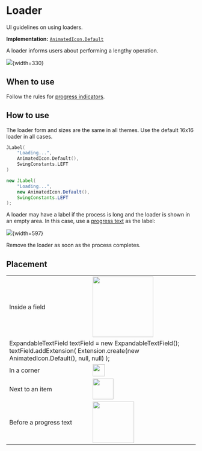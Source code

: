 <!-- Copyright 2000-2024 JetBrains s.r.o. and contributors. Use of this source code is governed by the Apache 2.0 license. -->

# Loader

<link-summary>UI guidelines on using loaders.</link-summary>

<tldr>

**Implementation:** [`AnimatedIcon.Default`](%gh-ic%/platform/ide-core/src/com/intellij/ui/AnimatedIcon.java)

</tldr>

A loader informs users about performing a lengthy operation.

![](loader.png){width=330}

## When to use

Follow the rules for [progress indicators](progress_indicators.md).


## How to use

The loader form and sizes are the same in all themes. Use the default 16x16 loader in all cases.
<tabs group="languages">
<tab title="Kotlin" group-key="kotlin">

```kotlin
JLabel(
    "Loading...",
    AnimatedIcon.Default(),
    SwingConstants.LEFT
)
```
</tab>
<tab title="Java" group-key="java">

```java
new JLabel(
    "Loading...",
    new AnimatedIcon.Default(),
    SwingConstants.LEFT
);
```
</tab>
</tabs>



A loader may have a label if the process is long and the loader is shown in an empty area. In this case, use a [progress text](progress_text.md) as the label:

![](loader_with_progress_text.png){width=597}

Remove the loader as soon as the process completes.


## Placement

<table style="none">

<tr>
    <td> Inside a field </td>
    <td> <img src="placement_field.png" width="161"/> </td>
</tr>

<tr>
    <td colspan="2">
        <code-block lang="java">
            ExpandableTextField textField = new ExpandableTextField();
            textField.addExtension(
              Extension.create(new AnimatedIcon.Default(), null, null)
            );
        </code-block>
    </td>
</tr>

<tr>
    <td>In a corner</td>
    <td> <img src="placement_corner.png" width="32" />
    </td>
</tr>

<tr>
    <td>  Next to an item </td>
    <td> <img src="placement_item.png" width="55" /> </td>
</tr>

<tr>
    <td> Before a progress text </td>
    <td> <img src="placement_progress_text.png" width="110" />
    </td>
</tr>

</table>
